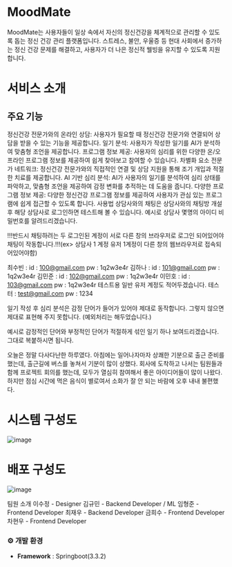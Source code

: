 # MoodMate

MoodMate는 사용자들이 일상 속에서 자신의 정신건강을 체계적으로 관리할 수 있도록 돕는 정신 건강 관리 플랫폼입니다. 스트레스, 불안, 우울증 등 현대 사회에서 증가하는 정신 건강 문제를 해결하고, 사용자가 더 나은 정신적 웰빙을 유지할 수 있도록 지원합니다.

# 서비스 소개
## 주요 기능
정신건강 전문가와의 온라인 상담: 사용자가 필요할 때 정신건강 전문가와 연결되어 상담을 받을 수 있는 기능을 제공합니다.
일기 분석: 사용자가 작성한 일기를 AI가 분석하여 맞춤형 조언을 제공합니다.
프로그램 정보 제공: 사용자의 심리를 위한 다양한 온/오프라인 프로그램 정보를 제공하여 쉽게 찾아보고 참여할 수 있습니다.
차별화 요소
전문가 네트워크: 정신건강 전문가와의 직접적인 연결 및 상담 지원을 통해 조기 개입과 적절한 치료를 제공합니다.
AI 기반 심리 분석: AI가 사용자의 일기를 분석하여 심리 상태를 파악하고, 맞춤형 조언을 제공하여 감정 변화를 추적하는 데 도움을 줍니다.
다양한 프로그램 정보 제공: 다양한 정신건강 프로그램 정보를 제공하여 사용자가 관심 있는 프로그램에 쉽게 접근할 수 있도록 합니다.
사용법
상담사와의 채팅은 상담사와의 채팅방 개설 후 해당 상담사로 로그인하면 테스트해 볼 수 있습니다. 예시로 상담사 몇명의 아이디 비밀번호를 알려드리겠습니다.

!!!반드시 채팅하려는 두 로그인된 계정이 서로 다른 창의 브라우저로 로그인 되어있어야 채팅이 작동합니다.!!!(ex> 상담사 1 계정 유저 1계정이 다른 창의 웹브라우저로 접속되어있어야함)

최수빈 : id : 100@gmail.com pw : 1q2w3e4r
김하나 : id : 101@gmail.com pw : 1q2w3e4r
김민준 : id : 102@gmail.com pw : 1q2w3e4r
이민호 : id : 103@gmail.com pw : 1q2w3e4r
테스트용 일반 유저 계정도 적어두겠습니다. 테스터 : test@gmail.com pw : 1234

일기 작성 후 심리 분석은 감정 단어가 들어가 있어야 제대로 동작합니다. 그렇지 않으면 제대로 표현해 주지 못합니다. (예외처리는 해두었습니다.)

예시로 감정적인 단어와 부정적인 단어가 적절하게 섞인 일기 하나 보여드리겠습니다. 그대로 복붙하시면 됩니다.

오늘은 정말 다사다난한 하루였다. 아침에는 일어나자마자 상쾌한 기분으로 출근 준비를 했는데, 출근길에 버스를 놓쳐서 기분이 많이 상했다. 회사에 도착하고 나서는 팀원들과 함께 프로젝트 회의를 했는데, 모두가 열심히 참여해서 좋은 아이디어들이 많이 나왔다. 하지만 점심 시간에 먹은 음식이 별로여서 소화가 잘 안 되는 바람에 오후 내내 불편했다.

# 시스템 구성도
![image](https://github.com/user-attachments/assets/a1b2f59c-a347-4bfc-8b26-3a8df97b67ef)

# 배포 구성도
![image](https://github.com/user-attachments/assets/8d869f1d-370e-47fc-894f-f0361c12f7b7)

팀원 소개
이수정 - Designer
김규민 - Backend Developer / ML
임형준 - Frontend Developer
최재우 - Backend Developer
금희수 - Frontend Developer
차현우 - Frontend Developer


### ⚙️ 개발 환경
- **Framework** : Springboot(3.3.2)



